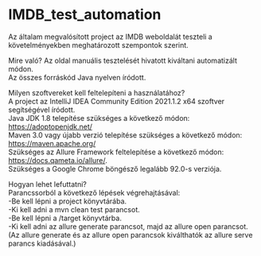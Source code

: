 # IMDB_test_automation
Az általam megvalósított project az IMDB weboldalát teszteli a követelményekben meghatározott szempontok szerint.  
  
Mire való? Az oldal manuális tesztelését hivatott kiváltani automatizált módon.  
Az összes forráskód Java nyelven íródott.  

Milyen szoftvereket kell feltelepíteni a használatához?  
A project az IntelliJ IDEA Community Edition 2021.1.2 x64 szoftver segítségével íródott.  
Java JDK 1.8 telepítése szükséges a következő módon: https://adoptopenjdk.net/  
Maven 3.0 vagy újabb verzió telepítése szükséges a következő módon: https://maven.apache.org/  
Szükséges az Allure Framework feltelepítése a következő módon: https://docs.qameta.io/allure/.  
Szükséges a Google Chrome böngésző legalább 92.0-s verziója.  
  
Hogyan lehet lefuttatni?   
Parancssorból a következő lépések végrehajtásával:  
-Be kell lépni a project könyvtárába.  
-Ki kell adni a mvn clean test parancsot.  
-Be kell lépni a /target könyvtárba.  
-Ki kell adni az allure generate parancsot, majd az allure open parancsot.  
(Az allure generate és az allure open parancsok kiválthatók az allure serve parancs kiadásával.)  



